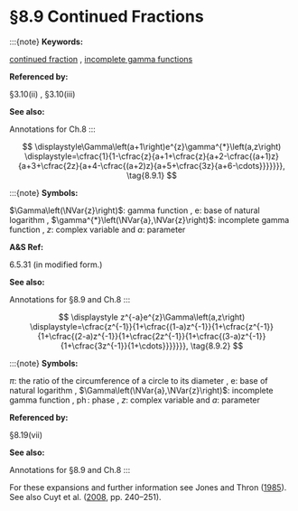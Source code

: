 # §8.9 Continued Fractions

:::{note}
**Keywords:**

[continued fraction](http://dlmf.nist.gov/search/search?q=continued%20fraction) , [incomplete gamma functions](http://dlmf.nist.gov/search/search?q=incomplete%20gamma%20functions)

**Referenced by:**

§3.10(ii) , §3.10(iii)

**See also:**

Annotations for Ch.8
:::

<a id="EGx1"></a>

$$
\displaystyle\Gamma\left(a+1\right)e^{z}\gamma^{*}\left(a,z\right) \displaystyle=\cfrac{1}{1-\cfrac{z}{a+1+\cfrac{z}{a+2-\cfrac{(a+1)z}{a+3+\cfrac{2z}{a+4-\cfrac{(a+2)z}{a+5+\cfrac{3z}{a+6-\cdots}}}}}}}, \tag{8.9.1}
$$

:::{note}
**Symbols:**

$\Gamma\left(\NVar{z}\right)$: gamma function , $\mathrm{e}$: base of natural logarithm , $\gamma^{*}\left(\NVar{a},\NVar{z}\right)$: incomplete gamma function , $z$: complex variable and $a$: parameter

**A&S Ref:**

6.5.31 (in modified form.)

**See also:**

Annotations for §8.9 and Ch.8
:::

$$
\displaystyle z^{-a}e^{z}\Gamma\left(a,z\right) \displaystyle=\cfrac{z^{-1}}{1+\cfrac{(1-a)z^{-1}}{1+\cfrac{z^{-1}}{1+\cfrac{(2-a)z^{-1}}{1+\cfrac{2z^{-1}}{1+\cfrac{(3-a)z^{-1}}{1+\cfrac{3z^{-1}}{1+\cdots}}}}}}}, \tag{8.9.2}
$$

:::{note}
**Symbols:**

$\pi$: the ratio of the circumference of a circle to its diameter , $\mathrm{e}$: base of natural logarithm , $\Gamma\left(\NVar{a},\NVar{z}\right)$: incomplete gamma function , $\operatorname{ph}$: phase , $z$: complex variable and $a$: parameter

**Referenced by:**

§8.19(vii)

**See also:**

Annotations for §8.9 and Ch.8
:::

For these expansions and further information see Jones and Thron ([1985](./bib/J.html#bib1183 "On the computation of incomplete gamma functions in the complex domain")). See also Cuyt et al. ([2008](./bib/C.html#bib608 "Handbook of Continued Fractions for Special Functions"), pp. 240–251).
